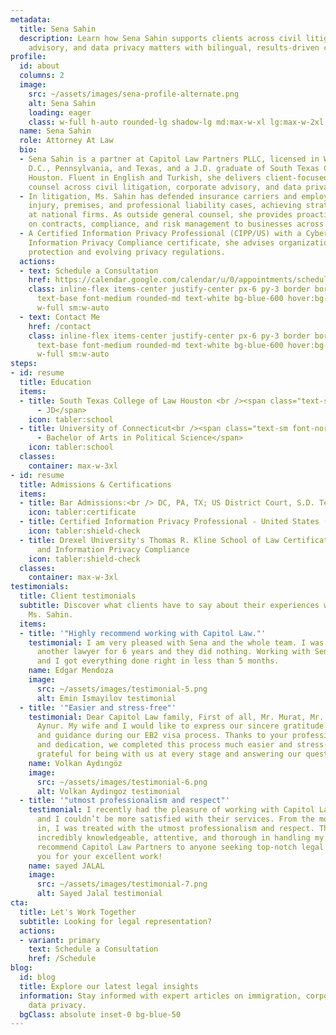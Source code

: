 ```yaml
---
metadata:
  title: Sena Sahin
  description: Learn how Sena Sahin supports clients across civil litigation, corporate
    advisory, and data privacy matters with bilingual, results-driven counsel.
profile:
  id: about
  columns: 2
  image:
    src: ~/assets/images/sena-profile-alternate.png
    alt: Sena Sahin
    loading: eager
    class: w-full h-auto rounded-lg shadow-lg md:max-w-xl lg:max-w-2xl mx-auto
  name: Sena Sahin
  role: Attorney At Law
  bio:
  - Sena Sahin is a partner at Capitol Law Partners PLLC, licensed in Washington,
    D.C., Pennsylvania, and Texas, and a J.D. graduate of South Texas College of Law
    Houston. Fluent in English and Turkish, she delivers client-focused, results-driven
    counsel across civil litigation, corporate advisory, and data privacy matters.
  - In litigation, Ms. Sahin has defended insurance carriers and employers in personal
    injury, premises, and professional liability cases, achieving strategic outcomes
    at national firms. As outside general counsel, she provides proactive legal guidance
    on contracts, compliance, and risk management to businesses across industries.
  - A Certified Information Privacy Professional (CIPP/US) with a Cybersecurity and
    Information Privacy Compliance certificate, she advises organizations on data
    protection and evolving privacy regulations.
  actions:
  - text: Schedule a Consultation
    href: https://calendar.google.com/calendar/u/0/appointments/schedules/AcZssZ0Z6CRTA1TWJbfYHXdAeI69TxlYGLCNK34Tdyhm2oDBFHKX963S6-LS-59UpZ-nY2JIie4Fofv4
    class: inline-flex items-center justify-center px-6 py-3 border border-transparent
      text-base font-medium rounded-md text-white bg-blue-600 hover:bg-blue-700 md:text-lg
      w-full sm:w-auto
  - text: Contact Me
    href: /contact
    class: inline-flex items-center justify-center px-6 py-3 border border-transparent
      text-base font-medium rounded-md text-white bg-blue-600 hover:bg-blue-700 md:text-lg
      w-full sm:w-auto
steps:
- id: resume
  title: Education
  items:
  - title: South Texas College of Law Houston <br /><span class="text-sm font-normal">(2020)
      - JD</span>
    icon: tabler:school
  - title: University of Connecticut<br /><span class="text-sm font-normal">(2015)
      - Bachelor of Arts in Political Science</span>
    icon: tabler:school
  classes:
    container: max-w-3xl
- id: resume
  title: Admissions & Certifications
  items:
  - title: Bar Admissions:<br /> DC, PA, TX; US District Court, S.D. Texas
    icon: tabler:certificate
  - title: Certified Information Privacy Professional - United States (CIPP/US)
    icon: tabler:shield-check
  - title: Drexel University's Thomas R. Kline School of Law Certificate,<br /> Cybersecurity
      and Information Privacy Compliance
    icon: tabler:shield-check
  classes:
    container: max-w-3xl
testimonials:
  title: Client testimonials
  subtitle: Discover what clients have to say about their experiences working with
    Ms. Sahin.
  items:
  - title: '"Highly recommend working with Capitol Law."'
    testimonial: I am very pleased with Sena and the whole team. I was working with
      another lawyer for 6 years and they did nothing. Working with Sena was so easy
      and I got everything done right in less than 5 months.
    name: Edgar Mendoza
    image:
      src: ~/assets/images/testimonial-5.png
      alt: Emin Ismayilov testimonial
  - title: '"Easier and stress-free"'
    testimonial: Dear Capitol Law family, First of all, Mr. Murat, Mr. Çağatay, Ms.
      Aynur. My wife and I would like to express our sincere gratitude for your support
      and guidance during our EB2 visa process. Thanks to your professionalism, knowledge
      and dedication, we completed this process much easier and stress-free. We are
      grateful for being with us at every stage and answering our questions patiently.
    name: Volkan Aydıngöz
    image:
      src: ~/assets/images/testimonial-6.png
      alt: Volkan Aydingoz testimonial
  - title: '"utmost professionalism and respect"'
    testimonial: I recently had the pleasure of working with Capitol Law Partners,
      and I couldn’t be more satisfied with their services. From the moment I walked
      in, I was treated with the utmost professionalism and respect. The team was
      incredibly knowledgeable, attentive, and thorough in handling my case. I highly
      recommend Capitol Law Partners to anyone seeking top-notch legal services. Thank
      you for your excellent work!
    name: sayed JALAL
    image:
      src: ~/assets/images/testimonial-7.png
      alt: Sayed Jalal testimonial
cta:
  title: Let's Work Together
  subtitle: Looking for legal representation?
  actions:
  - variant: primary
    text: Schedule a Consultation
    href: /Schedule
blog:
  id: blog
  title: Explore our latest legal insights
  information: Stay informed with expert articles on immigration, corporate law, and
    data privacy.
  bgClass: absolute inset-0 bg-blue-50
---
```

